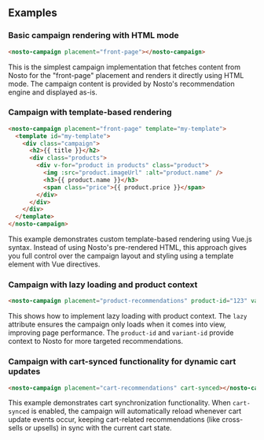 ## Examples

### Basic campaign rendering with HTML mode

```html
<nosto-campaign placement="front-page"></nosto-campaign>
```

This is the simplest campaign implementation that fetches content from Nosto for the "front-page" placement and renders it directly using HTML mode. The campaign content is provided by Nosto's recommendation engine and displayed as-is.

### Campaign with template-based rendering

```html
<nosto-campaign placement="front-page" template="my-template">
  <template id="my-template">
    <div class="campaign">
      <h2>{{ title }}</h2>
      <div class="products">
        <div v-for="product in products" class="product">
          <img :src="product.imageUrl" :alt="product.name" />
          <h3>{{ product.name }}</h3>
          <span class="price">{{ product.price }}</span>
        </div>
      </div>
    </div>
  </template>
</nosto-campaign>
```

This example demonstrates custom template-based rendering using Vue.js syntax. Instead of using Nosto's pre-rendered HTML, this approach gives you full control over the campaign layout and styling using a template element with Vue directives.

### Campaign with lazy loading and product context

```html
<nosto-campaign placement="product-recommendations" product-id="123" variant-id="456" lazy></nosto-campaign>
```

This shows how to implement lazy loading with product context. The `lazy` attribute ensures the campaign only loads when it comes into view, improving page performance. The `product-id` and `variant-id` provide context to Nosto for more targeted recommendations.

### Campaign with cart-synced functionality for dynamic cart updates

```html
<nosto-campaign placement="cart-recommendations" cart-synced></nosto-campaign>
```

This example demonstrates cart synchronization functionality. When `cart-synced` is enabled, the campaign will automatically reload whenever cart update events occur, keeping cart-related recommendations (like cross-sells or upsells) in sync with the current cart state.